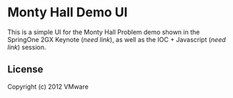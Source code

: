 # Monty Hall Demo UI

This is a simple UI for the Monty Hall Problem demo shown in the SpringOne 2GX Keynote (*need link*), as well as the IOC + Javascript (*need link*) session.

## License
Copyright (c) 2012 VMware
